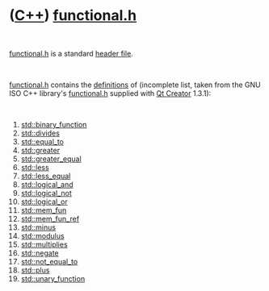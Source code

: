 
 

 

 

 

 

([C++](Cpp.md)) [functional.h](CppFunctionalH.md)
===================================================

 

[functional.h](CppFunctionalH.md) is a standard [header
file](CppHeaderFile.md).

 

[functional.h](CppFunctionalH.md) contains the
[definitions](CppDefinition.md) of (incomplete list, taken from the GNU
ISO C++ library's [functional.h](CppFunctionalH.md) supplied with [Qt
Creator](CppQtCreator.md) 1.3.1):

 

1.  [std::binary\_function](CppBinary_function.md)
2.  [std::divides](CppDivides.md)
3.  [std::equal\_to](CppEqual_to.md)
4.  [std::greater](CppStdGreater.md)
5.  [std::greater\_equal](CppGreater_equal.md)
6.  [std::less](CppStdLess.md)
7.  [std::less\_equal](CppLess_equal.md)
8.  [std::logical\_and](CppLogical_and.md)
9.  [std::logical\_not](CppLogical_not.md)
10. [std::logical\_or](CppLogical_or.md)
11. [std::mem\_fun](CppMem_fun.md)
12. [std::mem\_fun\_ref](CppMem_fun.md)
13. [std::minus](CppStdMinus.md)
14. [std::modulus](CppModulus.md)
15. [std::multiplies](CppMultiplies.md)
16. [std::negate](CppNegate.md)
17. [std::not\_equal\_to](CppNot_equal_to.md)
18. [std::plus](CppStdPlus.md)
19. [std::unary\_function](CppUnary_function.md)

 

 

 

 

 

 

